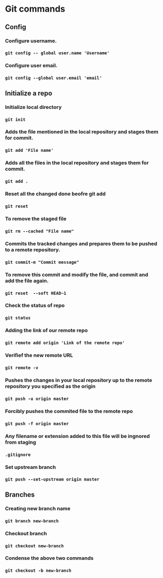 
# Git commands

## Config
### Configure username.
### `git config -- global user.name 'Username'`
### Configure user email.
### `git config --global user.email 'email'`

## Initialize a repo
### Initialize local directory
### `git init       `                         

### Adds the file mentioned in the local repository and stages them for commit.
### `git add 'File name' `                   

### Adds all the files in the local repository and stages them for commit.
### `git add . `         
                       
### Reset all the changed done beofre git add
### `git reset `

### To remove the staged file
### `git rm --cached "File name"`

### Commits the tracked changes and prepares them to be pushed to a remote repository.
### `git commit-m "Commit message"`       

### To remove this commit and modify the file, and commit and add the file again.     
 ###  `git reset  --soft HEAD~1`    
 
 ### Check the status of repo
### `git status`

### Adding the link of our remote repo 
### `git remote add origin 'Link of the remote repo'` 

###  Verifief the new remote URL
### `git remote -v`                            
 
### Pushes the changes in your local repository up to the remote repository you specified as the origin
### `git push -u origin master` 

### Forcibly pushes the commited file to the remote repo        
### `git push -f origin master `    
        
### Any filename or extension added to this file will be ingnored from staging
### ` .gitignore `                              

### Set upstream branch
### `git push --set-upstream origin master`

## Branches

### Creating new branch name
### `git branch new-branch `

### Checkout branch
### `git checkout new-branch`

### Condense the above two commands
### `git checkout -b new-branch`
